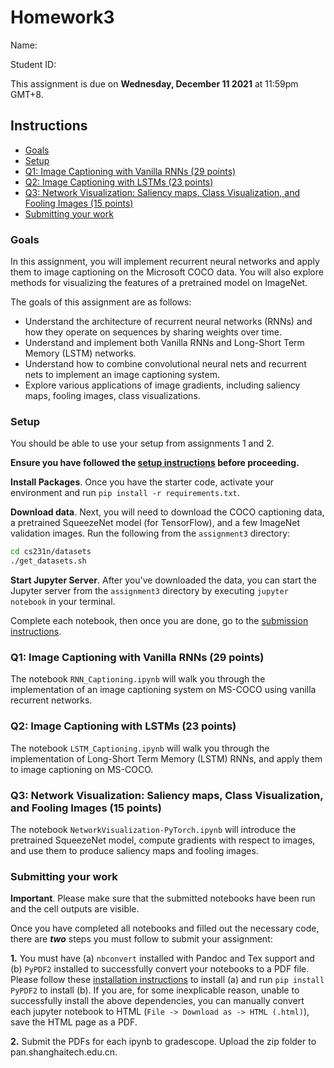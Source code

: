 # Homework3

Name:

Student ID: 

This assignment is due on **Wednesday, December 11 2021** at 11:59pm GMT+8.

## Instructions
- [Goals](#goals)
- [Setup](#setup)
- [Q1: Image Captioning with Vanilla RNNs (29 points)](#q1-image-captioning-with-vanilla-rnns-29-points)
- [Q2: Image Captioning with LSTMs (23 points)](#q2-image-captioning-with-lstms-23-points)
- [Q3: Network Visualization: Saliency maps, Class Visualization, and Fooling Images (15 points)](#q3-network-visualization-saliency-maps-class-visualization-and-fooling-images-15-points)
- [Submitting your work](#submitting-your-work)

### Goals

In this assignment, you will implement recurrent neural networks and apply them to image captioning on the Microsoft COCO data. You will also explore methods for visualizing the features of a pretrained model on ImageNet. 

The goals of this assignment are as follows:

- Understand the architecture of recurrent neural networks (RNNs) and how they operate on sequences by sharing weights over time.
- Understand and implement both Vanilla RNNs and Long-Short Term Memory (LSTM) networks.
- Understand how to combine convolutional neural nets and recurrent nets to implement an image captioning system.
- Explore various applications of image gradients, including saliency maps, fooling images, class visualizations.

### Setup

You should be able to use your setup from assignments 1 and 2.

**Ensure you have followed the [setup instructions](https://cs231n.github.io/setup-instructions/) before proceeding.**

**Install Packages**. Once you have the starter code, activate your environment and run `pip install -r requirements.txt`.

**Download data**. Next, you will need to download the COCO captioning data, a pretrained SqueezeNet model (for TensorFlow), and a few ImageNet validation images. Run the following from the `assignment3` directory:

```bash
cd cs231n/datasets
./get_datasets.sh
```
**Start Jupyter Server**. After you've downloaded the data, you can start the Jupyter server from the `assignment3` directory by executing `jupyter notebook` in your terminal.

Complete each notebook, then once you are done, go to the [submission instructions](#submitting-your-work).


### Q1: Image Captioning with Vanilla RNNs (29 points)

The notebook `RNN_Captioning.ipynb` will walk you through the implementation of an image captioning system on MS-COCO using vanilla recurrent networks.

### Q2: Image Captioning with LSTMs (23 points)

The notebook `LSTM_Captioning.ipynb` will walk you through the implementation of Long-Short Term Memory (LSTM) RNNs, and apply them to image captioning on MS-COCO.

### Q3: Network Visualization: Saliency maps, Class Visualization, and Fooling Images (15 points)

The notebook `NetworkVisualization-PyTorch.ipynb` will introduce the pretrained SqueezeNet model, compute gradients with respect to images, and use them to produce saliency maps and fooling images.

### Submitting your work

**Important**. Please make sure that the submitted notebooks have been run and the cell outputs are visible.

Once you have completed all notebooks and filled out the necessary code, there are **_two_** steps you must follow to submit your assignment:

**1.** You must have (a) `nbconvert` installed with Pandoc and Tex support and (b) `PyPDF2` installed to successfully convert your notebooks to a PDF file. Please follow these [installation instructions](https://nbconvert.readthedocs.io/en/latest/install.html#installing-nbconvert) to install (a) and run `pip install PyPDF2` to install (b). If you are, for some inexplicable reason, unable to successfully install the above dependencies, you can manually convert each jupyter notebook to HTML (`File -> Download as -> HTML (.html)`), save the HTML page as a PDF.


**2.** Submit the PDFs for each ipynb to gradescope. Upload the zip folder to pan.shanghaitech.edu.cn.
